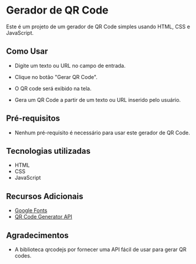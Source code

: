 # Gerador de QR Code

Este é um projeto de um gerador de QR Code simples usando HTML, CSS e JavaScript.

## Como Usar

- Digite um texto ou URL no campo de entrada.
- Clique no botão "Gerar QR Code".
- O QR code será exibido na tela.

- Gera um QR Code a partir de um texto ou URL inserido pelo usuário.

## Pré-requisitos

- Nenhum pré-requisito é necessário para usar este gerador de QR Code.

## Tecnologias utilizadas

- HTML
- CSS
- JavaScript

## Recursos Adicionais

- <a href="https://fonts.google.com/?query=POPPINS" target="_blank">Google Fonts</a>
- <a href="https://github.com/davidshimjs/qrcodejs" target="_blank">QR Code Generator API</a>

## Agradecimentos

- A biblioteca qrcodejs por fornecer uma API fácil de usar para gerar QR codes.
